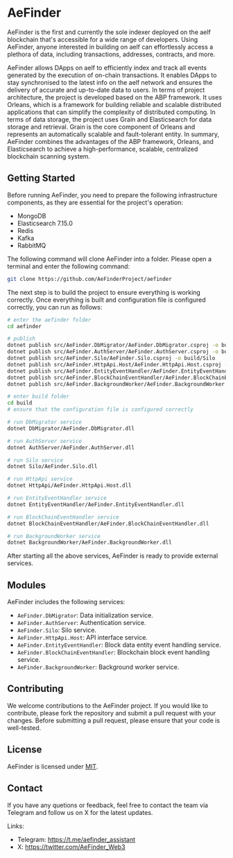 # AeFinder

AeFinder is the first and currently the sole indexer deployed on the aelf blockchain that's accessible for a wide range of developers.   Using AeFinder, anyone interested in building on aelf can effortlessly access a plethora of data, including transactions, addresses, contracts, and more.

AeFinder allows DApps on aelf to efficiently index and track all events generated by the execution of on-chain transactions.  It enables DApps to stay synchronised to the latest info on the aelf network and ensures the delivery of accurate and up-to-date data to users. In terms of project architecture, the project is developed based on the ABP framework. It uses Orleans, which is a framework for building reliable and scalable distributed applications that can simplify the complexity of distributed computing. In terms of data storage, the project uses Grain and Elasticsearch for data storage and retrieval. Grain is the core component of Orleans and represents an automatically scalable and fault-tolerant entity. In summary, AeFinder combines the advantages of the ABP framework, Orleans, and Elasticsearch to achieve a high-performance, scalable, centralized blockchain scanning system.
## Getting Started

Before running AeFinder, you need to prepare the following infrastructure components, as they are essential for the project's operation:
* MongoDB
* Elasticsearch 7.15.0
* Redis
* Kafka
* RabbitMQ

The following command will clone AeFinder into a folder. Please open a terminal and enter the following command:
```Bash
git clone https://github.com/AeFinderProject/aefinder
```

The next step is to build the project to ensure everything is working correctly. Once everything is built and configuration file is configured correctly, you can run as follows:

```Bash
# enter the aefinder folder
cd aefinder

# publish
dotnet publish src/AeFinder.DbMigrator/AeFinder.DbMigrator.csproj -o build/DbMigrator
dotnet publish src/AeFinder.AuthServer/AeFinder.AuthServer.csproj -o build/AuthServer
dotnet publish src/AeFinder.Silo/AeFinder.Silo.csproj -o build/Silo
dotnet publish src/AeFinder.HttpApi.Host/AeFinder.HttpApi.Host.csproj -o build/HttpApi
dotnet publish src/AeFinder.EntityEventHandler/AeFinder.EntityEventHandler.csproj -o build/EntityEventHandler
dotnet publish src/AeFinder.BlockChainEventHandler/AeFinder.BlockChainEventHandler.csproj -o build/BlockChainEventHandler
dotnet publish src/AeFinder.BackgroundWorker/AeFinder.BackgroundWorker.csproj -o build/BackgroundWorker

# enter build folder
cd build
# ensure that the configuration file is configured correctly

# run DbMigrator service
dotnet DbMigrator/AeFinder.DbMigrator.dll

# run AuthServer service
dotnet AuthServer/AeFinder.AuthServer.dll

# run Silo service
dotnet Silo/AeFinder.Silo.dll

# run HttpApi service
dotnet HttpApi/AeFinder.HttpApi.Host.dll

# run EntityEventHandler service
dotnet EntityEventHandler/AeFinder.EntityEventHandler.dll

# run BlockChainEventHandler service
dotnet BlockChainEventHandler/AeFinder.BlockChainEventHandler.dll

# run BackgroundWorker service
dotnet BackgroundWorker/AeFinder.BackgroundWorker.dll
```

After starting all the above services, AeFinder is ready to provide external services.

## Modules

AeFinder includes the following services:

- `AeFinder.DbMigrator`: Data initialization service.
- `AeFinder.AuthServer`: Authentication service.
- `AeFinder.Silo`: Silo service.
- `AeFinder.HttpApi.Host`: API interface service.
- `AeFinder.EntityEventHandler`: Block data entity event handling service.
- `AeFinder.BlockChainEventHandler`: Blockchain block event handling service.
- `AeFinder.BackgroundWorker`: Background worker service.

## Contributing

We welcome contributions to the AeFinder project. If you would like to contribute, please fork the repository and submit a pull request with your changes. Before submitting a pull request, please ensure that your code is well-tested.

## License

AeFinder is licensed under [MIT](LICENSE).

## Contact

If you have any quetions or feedback, feel free to contact the team via Telegram and follow us on X for the latest updates.

Links:

- Telegram: https://t.me/aefinder_assistant
- X: https://twitter.com/AeFinder_Web3
